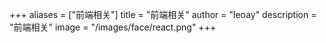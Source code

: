 +++
aliases = ["前端相关"]
title = "前端相关"
author = "leoay"
description = "前端相关"
image = "/images/face/react.png"
+++

